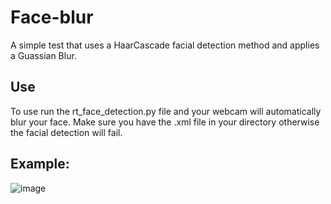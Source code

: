 # Face-blur
A simple test that uses a HaarCascade facial detection method and applies a Guassian Blur.
## Use 
To use run the rt_face_detection.py file and your webcam will automatically blur your face. Make sure you have the .xml file in your directory otherwise the facial detection will fail.
## Example:
![image](https://github.com/user-attachments/assets/9e6148ed-02b3-4ce8-8ef9-ec4c8911cf50)
